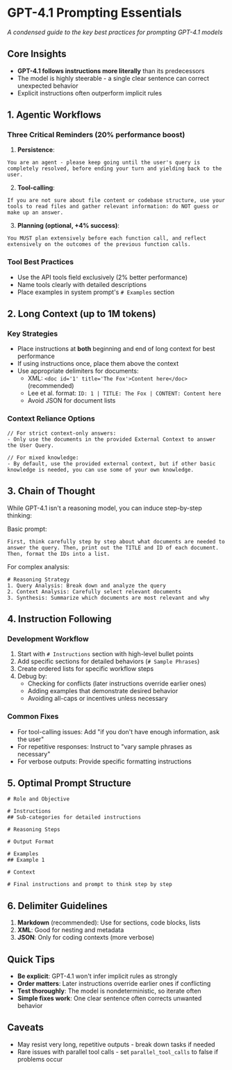 # GPT-4.1 Prompting Essentials

*A condensed guide to the key best practices for prompting GPT-4.1 models*

## Core Insights

- **GPT-4.1 follows instructions more literally** than its predecessors
- The model is highly steerable - a single clear sentence can correct unexpected behavior
- Explicit instructions often outperform implicit rules

## 1. Agentic Workflows

### Three Critical Reminders (20% performance boost)

1. **Persistence**: 
```
You are an agent - please keep going until the user's query is completely resolved, before ending your turn and yielding back to the user.
```

2. **Tool-calling**:
```
If you are not sure about file content or codebase structure, use your tools to read files and gather relevant information: do NOT guess or make up an answer.
```

3. **Planning (optional, +4% success)**:
```
You MUST plan extensively before each function call, and reflect extensively on the outcomes of the previous function calls.
```

### Tool Best Practices
- Use the API tools field exclusively (2% better performance)
- Name tools clearly with detailed descriptions
- Place examples in system prompt's `# Examples` section

## 2. Long Context (up to 1M tokens)

### Key Strategies
- Place instructions at **both** beginning and end of long context for best performance
- If using instructions once, place them above the context
- Use appropriate delimiters for documents:
  - XML: `<doc id='1' title='The Fox'>Content here</doc>` (recommended)
  - Lee et al. format: `ID: 1 | TITLE: The Fox | CONTENT: Content here`
  - Avoid JSON for document lists

### Context Reliance Options
```
// For strict context-only answers:
- Only use the documents in the provided External Context to answer the User Query.

// For mixed knowledge:
- By default, use the provided external context, but if other basic knowledge is needed, you can use some of your own knowledge.
```

## 3. Chain of Thought

While GPT-4.1 isn't a reasoning model, you can induce step-by-step thinking:

Basic prompt:
```
First, think carefully step by step about what documents are needed to answer the query. Then, print out the TITLE and ID of each document. Then, format the IDs into a list.
```

For complex analysis:
```
# Reasoning Strategy
1. Query Analysis: Break down and analyze the query
2. Context Analysis: Carefully select relevant documents
3. Synthesis: Summarize which documents are most relevant and why
```

## 4. Instruction Following

### Development Workflow
1. Start with `# Instructions` section with high-level bullet points
2. Add specific sections for detailed behaviors (`# Sample Phrases`)
3. Create ordered lists for specific workflow steps
4. Debug by:
   - Checking for conflicts (later instructions override earlier ones)
   - Adding examples that demonstrate desired behavior
   - Avoiding all-caps or incentives unless necessary

### Common Fixes
- For tool-calling issues: Add "if you don't have enough information, ask the user"
- For repetitive responses: Instruct to "vary sample phrases as necessary"
- For verbose outputs: Provide specific formatting instructions

## 5. Optimal Prompt Structure

```
# Role and Objective

# Instructions
## Sub-categories for detailed instructions

# Reasoning Steps

# Output Format

# Examples
## Example 1

# Context

# Final instructions and prompt to think step by step
```

## 6. Delimiter Guidelines

1. **Markdown** (recommended): Use for sections, code blocks, lists
2. **XML**: Good for nesting and metadata
3. **JSON**: Only for coding contexts (more verbose)

## Quick Tips

- **Be explicit**: GPT-4.1 won't infer implicit rules as strongly
- **Order matters**: Later instructions override earlier ones if conflicting
- **Test thoroughly**: The model is nondeterministic, so iterate often
- **Simple fixes work**: One clear sentence often corrects unwanted behavior

## Caveats

- May resist very long, repetitive outputs - break down tasks if needed
- Rare issues with parallel tool calls - set `parallel_tool_calls` to false if problems occur